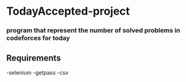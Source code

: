 # TodayAccepted-project
### program that represent the number of solved problems in codeforces for today
## Requirements
-selenium
-getpass
-csv
